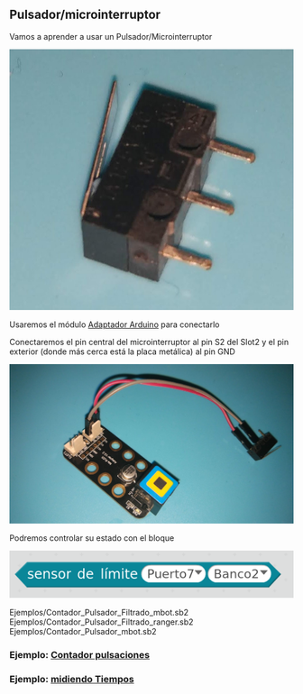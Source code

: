 ## Pulsador/microinterruptor

Vamos a aprender a usar un Pulsador/Microinterruptor

![Microinterruptor](../images/Microinterruptor.jpg)

Usaremos el módulo [Adaptador Arduino](./AdaptadorArduino.md) para conectarlo

Conectaremos el pin central del microinterruptor al pin S2 del Slot2 y el pin exterior (donde más cerca está la placa metálica) al pin GND

![Conexion Pulsador](../images/Montaje_Pulsador.jpg)


Podremos controlar su estado con el bloque

![Bloque_Pulsador](../images/Bloque_Pulsador.png)


Ejemplos/Contador_Pulsador_Filtrado_mbot.sb2
Ejemplos/Contador_Pulsador_Filtrado_ranger.sb2
Ejemplos/Contador_Pulsador_mbot.sb2


### Ejemplo: [Contador pulsaciones](../Fichas/ContadorPulsaciones.md)
### Ejemplo: [midiendo Tiempos](../Fichas/TiempoEntrePulsaciones.md)
